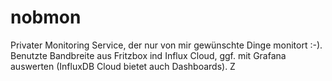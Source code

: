 # nobmon

Privater Monitoring Service, der nur von mir gewünschte Dinge monitort :-).
Benutzte Bandbreite aus Fritzbox ind Influx Cloud, ggf. mit Grafana auswerten (InfluxDB Cloud bietet auch Dashboards).
Z
